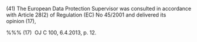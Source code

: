 (41) The European Data Protection Supervisor was consulted in accordance with Article 28(2) of Regulation (EC) No 45/2001 and delivered its opinion (17),

%%% (17)  OJ C 100, 6.4.2013, p. 12.